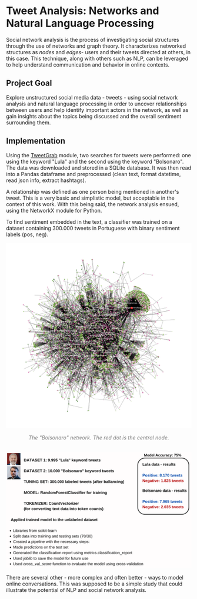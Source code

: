 # Tweet Analysis: Networks and Natural Language Processing

Social network analysis is the process of investigating social structures through the use of networks and graph theory. It characterizes networked structures as _nodes_ and _edges_- users and their tweets directed at others, in this case.
This technique, along with others such as NLP, can be leveraged to help understand communication and behavior in online contexts.

## Project Goal
Explore unstructured social media data - tweets - using social network analysis and natural language processing in order to uncover relationships between users and help identify important actors in the network, as well as gain insights about the topics being discussed and the overall sentiment surrounding them.

## Implementation

Using the [TweetGrab](https://github.com/danilogb/tweetgrab) module, two searches for tweets were performed: one using the keyword "Lula" and the second using the keyword "Bolsonaro". The data was downloaded and stored in a SQLite database. It was then read into a Pandas dataframe and preprocessed (clean text, format datetime, read json info, extract hashtags).

A relationship was defined as one person being mentioned in another's tweet. This is a very basic and simplistic model, but acceptable in the context of this work.
With this being said, the network analysis ensued, using the NetworkX module for Python.

To find sentiment embedded in the text, a classifier was trained on a dataset containing 300.000 tweets in Portuguese with binary sentiment labels (pos, neg).

![The "Bolsonaro" keyword network](/bolsonaro_network.png)
<center><span style="color:gray"><i>The "Bolsonaro" network. The red dot is the central node.</i></span></center>

\
![Some NLP results](/nlp_results.png)
<center><span style="color:gray"><i></i></span></center>

There are several other - more complex and often better - ways to model online conversations. This was supposed to be a simple study that could illustrate the potential of NLP and social network analysis.